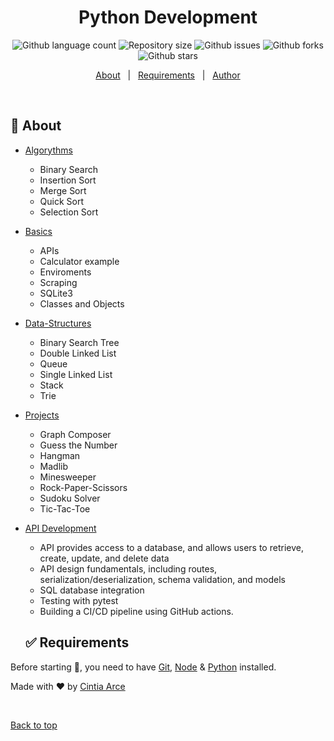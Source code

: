 <h1 align="center">Python Development</h1>

<p align="center">
  <img alt="Github language count" src="https://img.shields.io/github/languages/count/tia-cin/python-web-development?color=56BEB8">

  <img alt="Repository size" src="https://img.shields.io/github/repo-size/tia-cin/python-web-development?color=56BEB8">

  <img alt="Github issues" src="https://img.shields.io/github/issues/tia-cin/python-web-development?color=56BEB8" />

  <img alt="Github forks" src="https://img.shields.io/github/forks/tia-cin/python-web-development?color=56BEB8" />

  <img alt="Github stars" src="https://img.shields.io/github/stars/tia-cin/python-web-development?color=56BEB8" /> 
</p>

<p align="center">
  <a href="#dart-about">About</a> &#xa0; | &#xa0; 
  <a href="#white_check_mark-requirements">Requirements</a> &#xa0; | &#xa0;
  <a href="https://github.com/tia-cin" target="_blank">Author</a>
</p>

<br>

## :dart: About

- [Algorythms](https://github.com/tia-cin/Python-Web-Development/tree/main/algorithms)

  - Binary Search
  - Insertion Sort
  - Merge Sort
  - Quick Sort
  - Selection Sort

- [Basics](https://github.com/tia-cin/Python-Web-Development/tree/main/basics)
  - APIs
  - Calculator example
  - Enviroments
  - Scraping
  - SQLite3
  - Classes and Objects
- [Data-Structures](https://github.com/tia-cin/Python-Web-Development/tree/main/data-structures)

  - Binary Search Tree
  - Double Linked List
  - Queue
  - Single Linked List
  - Stack
  - Trie

- [Projects](https://github.com/tia-cin/Python-Web-Development/tree/main/projects)

  - Graph Composer
  - Guess the Number
  - Hangman
  - Madlib
  - Minesweeper
  - Rock-Paper-Scissors
  - Sudoku Solver
  - Tic-Tac-Toe

- [API Development](https://github.com/tia-cin/Python-Web-Development/tree/main/api-dev)

  - API provides access to a database, and allows users to retrieve, create, update, and delete data
  - API design fundamentals, including routes, serialization/deserialization, schema validation, and models
  - SQL database integration
  - Testing with pytest
  - Building a CI/CD pipeline using GitHub actions.

  ## :white_check_mark: Requirements

Before starting :checkered_flag:, you need to have [Git](https://git-scm.com), [Node](https://nodejs.org/en/) & [Python](https://www.python.org/) installed.

Made with :heart: by <a href="https://github.com/tia-cin" target="_blank">Cintia Arce</a>

&#xa0;

<a href="#top">Back to top</a>
